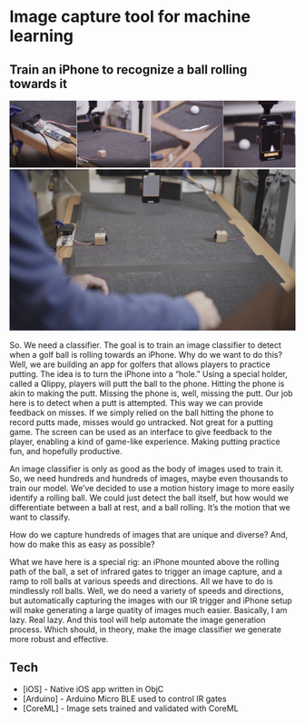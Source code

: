 # Image capture tool for machine learning
## Train an iPhone to recognize a ball rolling towards it

![putt_ml](ml_github.jpg)
![gif](rolling_gif_comp.gif)

So. We need a classifier. The goal is to train an image classifier to detect when a golf ball is rolling towards an iPhone. Why do we want to do this? Well, we are building an app for golfers that allows players to practice putting. The idea is to turn the iPhone into a “hole.” Using a special holder, called a Qlippy, players will putt the ball to the phone. Hitting the phone is akin to making the putt. Missing the phone is, well, missing the putt. Our job here is to detect when a putt is attempted. This way we can provide feedback on misses. If we simply relied on the ball hitting the phone to record putts made, misses would go untracked. Not great for a putting game. The screen can be used as an interface to give feedback to the player, enabling a kind of game-like experience. Making putting practice fun, and hopefully productive.

An image classifier is only as good as the body of images used to train it. So, we need hundreds and hundreds of images, maybe even thousands to train our model. We’ve decided to use a motion history image to more easily identify a rolling ball. We could just detect the ball itself, but how would we differentiate between a ball at rest, and a ball rolling. It’s the motion that we want to classify.

How do we capture hundreds of images that are unique and diverse? And, how do make this as easy as possible?

What we have here is a special rig: an iPhone mounted above the rolling path of the ball, a set of infrared gates to trigger an image capture, and a ramp to roll balls at various speeds and directions. All we have to do is mindlessly roll balls. Well, we do need a variety of speeds and directions, but automatically capturing the images with our IR trigger and iPhone setup will make generating a large quatity of images much easier. Basically, I am lazy. Real lazy. And this tool will help automate the image generation process. Which should, in theory, make the image classifier we generate more robust and effective.

## Tech

- [iOS] - Native iOS app written in ObjC
- [Arduino] - Arduino Micro BLE used to control IR gates
- [CoreML] - Image sets trained and validated with CoreML